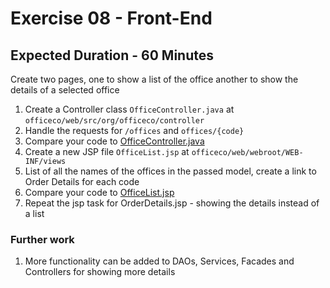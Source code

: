 # Exercise 08 - Front-End
## Expected Duration - 60 Minutes

Create two pages, one to show a list of the office another to show the details of a selected office

1. Create a Controller class `OfficeController.java` at `officeco/web/src/org/officeco/controller`
2. Handle the requests for `/offices` and `offices/{code}`
3. Compare your code to [OfficeController.java](OfficeController.java)
4. Create a new JSP file `OfficeList.jsp` at `officeco/web/webroot/WEB-INF/views`
5. List of all the names of the offices in the passed model, create a link to Order Details for each code
6. Compare your code to [OfficeList.jsp](OfficeList.jsp)
7. Repeat the jsp task for OrderDetails.jsp -  showing the details instead of a list

### Further work

1. More functionality can be added to DAOs, Services, Facades and Controllers for showing more details
